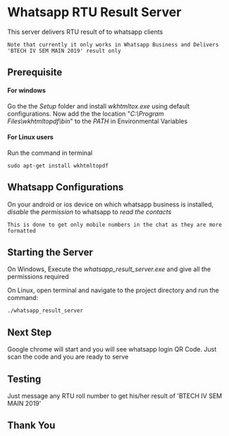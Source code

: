 # Whatsapp RTU Result Server
This server delivers RTU result of to whatsapp clients
```
Note that currently it only works in Whatsapp Business and Delivers 'BTECH IV SEM MAIN 2019' result only
```

## Prerequisite
#### For windows
Go the the *Setup* folder and install *wkhtmltox.exe* using default configurations.
Now add the the location "*C:\Program Files\wkhtmltopdf\bin*" to the *PATH* in Environmental Variables

#### For Linux users
Run the command in terminal
```
sudo apt-get install wkhtmltopdf
```

## Whatsapp Configurations
On your android or ios device on which whatsapp business is installed, *disable* the *permission* to whatsapp to *read the contacts*
```
This is done to get only mobile numbers in the chat as they are more formatted
```

## Starting the Server
On Windows, Execute the *whatsapp_result_server.exe* and give all the permissions required

On Linux, open terminal and navigate to the project directory and run the command:
```
./whatsapp_result_server
```

## Next Step
Google chrome will start and you will see whatsapp login QR Code. Just scan the code and you are ready to serve

## Testing
Just message any RTU roll number to get his/her result of 'BTECH IV SEM MAIN 2019'

## Thank You